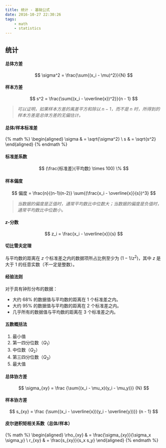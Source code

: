 ```yaml
---
title: 统计 - 基础公式
date: 2016-10-27 22:30:26
tags:
    - math
    - statistics
---
```

## 统计

#### 总体方差

$$
\sigma^2 = \frac{\sum{(x_i - \mu)^2}}{N}
$$

#### 样本方差

$$
s^2 = \frac{\sum{(x_i - \overline{x})^2}}{n - 1}
$$

<!--more-->

> *可以证明，如果样本方差的离差平方和除以 $n-1$，而不是 $n$ 时，所得到的样本方差是总体方差的无偏估计。*

#### 总体/样本标准差

{% math %}
\begin{aligned}
\sigma & = \sqrt{\sigma^2} \\
s & = \sqrt{s^2}
\end{aligned}
{% endmath %}

#### 标准差系数

$$
(\frac{标准差}{平均数} \times 100) \%
$$

#### 样本偏度

$$
偏度 = \frac{n}{(n-1)(n-2)} \sum{(\frac{x_i - \overline{x}}{s})^3}
$$

> *当数据的偏度是正值时，通常平均数比中位数大；当数据的偏度是负值时，通常平均数比中位数小。*

#### $z$-分数

$$
z_i = \frac{x_i - \overline{x}}{s}
$$

#### 切比雪夫定理

与平均数的距离在 $z$ 个标准差之内的数据项所占比例至少为 $(1 - 1/z^2)$，其中 $z$ 是大于 1 的任意实数（不一定是整数）。

#### 经验法则

对于具有钟形分布的数据：

* 大约 68% 的数据值与平均数的距离在 1 个标准差之内。
* 大约 95% 的数据值与平均数的距离在 2 个标准差之内。
* 几乎所有的数据值与平均数的距离在 3 个标准差之内。

#### 五数概括法

1. 最小值
1. 第一四分位数（$Q_1$）
1. 中位数（$Q_2$）
1. 第三四分位数（$Q_3$）
1. 最大值

#### 总体协方差

$$
\sigma_{xy} = \frac {\sum{(x_i - \mu_x)(y_i - \mu_y)}} {N}
$$

#### 样本协方差

$$
s_{xy} = \frac {\sum{(x_i - \overline{x})(y_i - \overline{y})}} {n - 1}
$$

#### 皮尔逊积矩相关系数（总体/样本）

{% math %}
\begin{aligned}
\rho_{xy} & = \frac{\sigma_{xy}}{\sigma_x \sigma_y} \\
r_{xy} & = \frac{s_{xy}}{s_x s_y}
\end{aligned}
{% endmath %}
